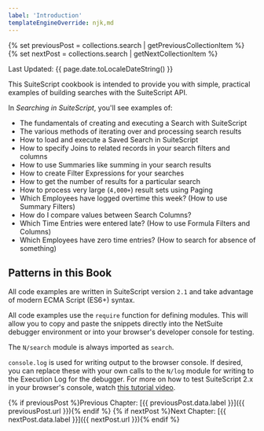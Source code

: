 ```yaml
---
label: 'Introduction'
templateEngineOverride: njk,md
---
```


{% set previousPost = collections.search | getPreviousCollectionItem %}
{% set nextPost = collections.search | getNextCollectionItem %}

Last Updated: {{ page.date.toLocaleDateString() }} 

This SuiteScript cookbook is intended to provide you with simple, practical examples of building searches with the 
SuiteScript API.

In *Searching in SuiteScript*, you'll see examples of:

* The fundamentals of creating and executing a Search with SuiteScript
* The various methods of iterating over and processing search results
* How to load and execute a Saved Search in SuiteScript
* How to specify Joins to related records in your search filters and columns
* How to use Summaries like summing in your search results
* How to create Filter Expressions for your searches
* How to get the number of results for a particular search
* How to process very large (`4,000+`) result sets using Paging
* Which Employees have logged overtime this week? (How to use Summary Filters)  
* How do I compare values between Search Columns?
* Which Time Entries were entered late? (How to use Formula Filters and Columns)
* Which Employees have zero time entries? (How to search for absence of something)

## Patterns in this Book

All code examples are written in SuiteScript version `2.1` and take advantage of modern ECMA Script (ES6+) syntax.

All code examples use the `require` function for defining modules. This will allow you to copy and paste the
snippets directly into the NetSuite debugger environment or into your browser's developer console for testing.

The `N/search` module is always imported as `search`.

`console.log` is used for writing output to the browser console. If desired, you can replace these with your own calls
to the `N/log` module for writing to the Execution Log for the debugger. For more on how to test SuiteScript 2.x in 
your browser's console, watch [this tutorial video](https://www.youtube.com/watch?v=ZAN8clhKxIw&sub_confirmation=1).

{% if previousPost %}Previous Chapter: [{{ previousPost.data.label }}]({{ previousPost.url }}){% endif %}
{% if nextPost %}Next Chapter: [{{ nextPost.data.label }}]({{ nextPost.url }}){% endif %}
